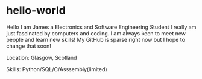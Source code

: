 # hello-world

Hello I am James a Electronics and Software Engineering Student
I really am just fascinated by computers and coding. I am always keen to meet new people and learn new skills! 
My GitHub is sparse right now but I hope to change that soon!

Location: 
  Glasgow, Scotland

Skills: 
  Python/SQL/C/Asssembly(limited)


